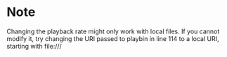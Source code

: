 # Note

Changing the playback rate might only work with local files. If you cannot modify it, try changing the URI passed to playbin in line 114 to a local URI, starting with file:///